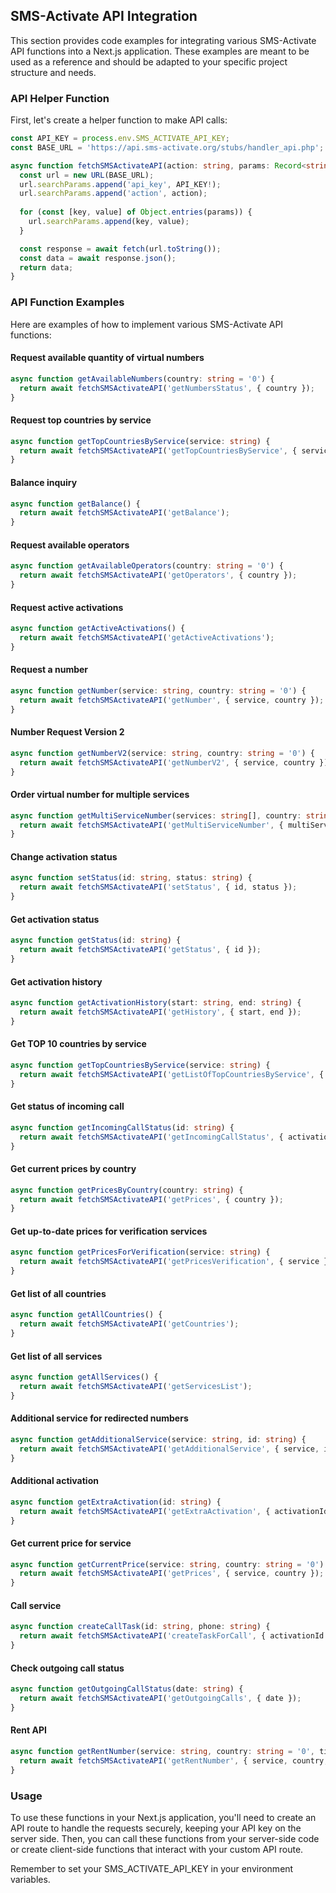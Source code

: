 

## SMS-Activate API Integration

This section provides code examples for integrating various SMS-Activate API functions into a Next.js application. These examples are meant to be used as a reference and should be adapted to your specific project structure and needs.

### API Helper Function

First, let's create a helper function to make API calls:

```typescript
const API_KEY = process.env.SMS_ACTIVATE_API_KEY;
const BASE_URL = 'https://api.sms-activate.org/stubs/handler_api.php';

async function fetchSMSActivateAPI(action: string, params: Record<string, string> = {}) {
  const url = new URL(BASE_URL);
  url.searchParams.append('api_key', API_KEY!);
  url.searchParams.append('action', action);
  
  for (const [key, value] of Object.entries(params)) {
    url.searchParams.append(key, value);
  }

  const response = await fetch(url.toString());
  const data = await response.json();
  return data;
}
```

### API Function Examples

Here are examples of how to implement various SMS-Activate API functions:

#### Request available quantity of virtual numbers

```typescript
async function getAvailableNumbers(country: string = '0') {
  return await fetchSMSActivateAPI('getNumbersStatus', { country });
}
```

#### Request top countries by service

```typescript
async function getTopCountriesByService(service: string) {
  return await fetchSMSActivateAPI('getTopCountriesByService', { service });
}
```

#### Balance inquiry

```typescript
async function getBalance() {
  return await fetchSMSActivateAPI('getBalance');
}
```

#### Request available operators

```typescript
async function getAvailableOperators(country: string = '0') {
  return await fetchSMSActivateAPI('getOperators', { country });
}
```

#### Request active activations

```typescript
async function getActiveActivations() {
  return await fetchSMSActivateAPI('getActiveActivations');
}
```

#### Request a number

```typescript
async function getNumber(service: string, country: string = '0') {
  return await fetchSMSActivateAPI('getNumber', { service, country });
}
```

#### Number Request Version 2

```typescript
async function getNumberV2(service: string, country: string = '0') {
  return await fetchSMSActivateAPI('getNumberV2', { service, country });
}
```

#### Order virtual number for multiple services

```typescript
async function getMultiServiceNumber(services: string[], country: string = '0') {
  return await fetchSMSActivateAPI('getMultiServiceNumber', { multiService: services.join(','), country });
}
```

#### Change activation status

```typescript
async function setStatus(id: string, status: string) {
  return await fetchSMSActivateAPI('setStatus', { id, status });
}
```

#### Get activation status

```typescript
async function getStatus(id: string) {
  return await fetchSMSActivateAPI('getStatus', { id });
}
```

#### Get activation history

```typescript
async function getActivationHistory(start: string, end: string) {
  return await fetchSMSActivateAPI('getHistory', { start, end });
}
```

#### Get TOP 10 countries by service

```typescript
async function getTopCountriesByService(service: string) {
  return await fetchSMSActivateAPI('getListOfTopCountriesByService', { service });
}
```

#### Get status of incoming call

```typescript
async function getIncomingCallStatus(id: string) {
  return await fetchSMSActivateAPI('getIncomingCallStatus', { activationId: id });
}
```

#### Get current prices by country

```typescript
async function getPricesByCountry(country: string) {
  return await fetchSMSActivateAPI('getPrices', { country });
}
```

#### Get up-to-date prices for verification services

```typescript
async function getPricesForVerification(service: string) {
  return await fetchSMSActivateAPI('getPricesVerification', { service });
}
```

#### Get list of all countries

```typescript
async function getAllCountries() {
  return await fetchSMSActivateAPI('getCountries');
}
```

#### Get list of all services

```typescript
async function getAllServices() {
  return await fetchSMSActivateAPI('getServicesList');
}
```

#### Additional service for redirected numbers

```typescript
async function getAdditionalService(service: string, id: string) {
  return await fetchSMSActivateAPI('getAdditionalService', { service, id });
}
```

#### Additional activation

```typescript
async function getExtraActivation(id: string) {
  return await fetchSMSActivateAPI('getExtraActivation', { activationId: id });
}
```

#### Get current price for service

```typescript
async function getCurrentPrice(service: string, country: string = '0') {
  return await fetchSMSActivateAPI('getPrices', { service, country });
}
```

#### Call service

```typescript
async function createCallTask(id: string, phone: string) {
  return await fetchSMSActivateAPI('createTaskForCall', { activationId: id, phone });
}
```

#### Check outgoing call status

```typescript
async function getOutgoingCallStatus(date: string) {
  return await fetchSMSActivateAPI('getOutgoingCalls', { date });
}
```

#### Rent API

```typescript
async function getRentNumber(service: string, country: string = '0', time: string = '4') {
  return await fetchSMSActivateAPI('getRentNumber', { service, country, rent_time: time });
}
```

### Usage

To use these functions in your Next.js application, you'll need to create an API route to handle the requests securely, keeping your API key on the server side. Then, you can call these functions from your server-side code or create client-side functions that interact with your custom API route.

Remember to set your SMS_ACTIVATE_API_KEY in your environment variables.
